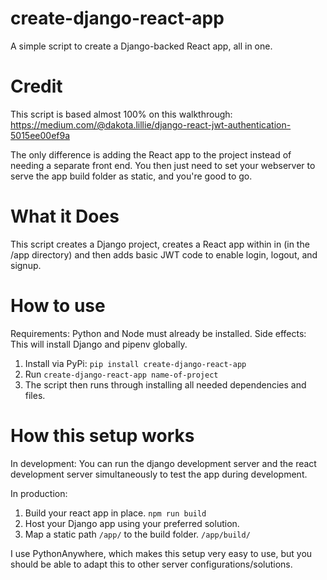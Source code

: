 # create-django-react-app
A simple script to create a Django-backed React app, all in one.

# Credit
This script is based almost 100% on this walkthrough:
https://medium.com/@dakota.lillie/django-react-jwt-authentication-5015ee00ef9a

The only difference is adding the React app to the project instead of needing a separate front end.  You then just need to set your webserver to serve the app build folder as static, and you're good to go.

# What it Does
This script creates a Django project, creates a React app within in (in the /app directory) and then adds basic JWT code to enable login, logout, and signup.  

# How to use
Requirements: Python and Node must already be installed.
Side effects: This will install Django and pipenv globally.

1. Install via PyPi: `pip install create-django-react-app` 
2. Run `create-django-react-app name-of-project`
3. The script then runs through installing all needed dependencies and files.

# How this setup works
In development:
You can run the django development server and the react development server simultaneously to test the app during development.

In production:
1. Build your react app in place. `npm run build`
2. Host your Django app using your preferred solution.
3. Map a static path `/app/` to the build folder. `/app/build/` 

I use PythonAnywhere, which makes this setup very easy to use, but you should be able to adapt this to other server configurations/solutions.
